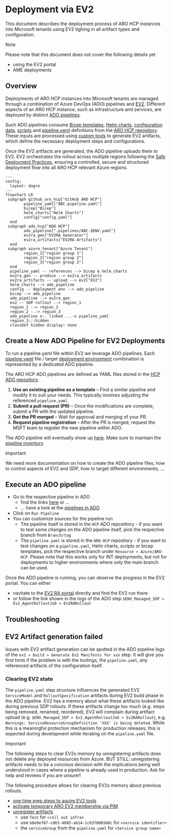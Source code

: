 # Deployment via EV2

This document describes the deployment process of ARO HCP instances into Microsoft tenants using EV2 tighing in all artifact types and configuration.

> [!NOTE]
> Please note that this document does not cover the following details yet
>
> * using the EV2 portal
> * AME deployments

## Overview

Deployments of ARO HCP instances into Microsoft tenants are managed through a combination of Azure DevOps (ADO) pipelines and [EV2](terminology.md#ev2). Different aspects of an ARO HCP instance, such as infrastructure and services, are deployed by distinct [ADO pipelines](pipelines.md).

Such ADO pipelines consume [Bicep templates](bicep.md), [Helm charts](service-deployment-concept.md#helm-chart), [configuration data](configuration.md), [scripts](pipeline-concept.md#shell-step) and [pipeline.yaml](pipeline-concept.md) definitions from the [ARO HCP repository](https://github.com/Azure/ARO-HCP). These inputs are processed using [custom tools](https://msazure.visualstudio.com/AzureRedHatOpenShift/_git/hcp?path=/ev2/main.go) to generate EV2 artifacts, which define the necessary deployment steps and configurations.

Once the EV2 artifacts are generated, the ADO pipeline uploads them to EV2. EV2 orchestrates the rollout across multiple regions following the [Safe Deployment Practices](terminology.md#safe-deployment-practices), ensuring a controlled, secure and structured deployment flow into all ARO HCP relevant Azure regions.

```mermaid
---
config:
  layout: dagre
---
flowchart LR
 subgraph github_aro_hcp["GitHub ARO HCP"]
        pipeline_yaml["ABC-pipeline.yaml"]
        bicep["Bicep"]
        helm_charts["Helm Charts"]
        config["config.yaml"]
  end
 subgraph ado_hcp["ADO HCP"]
        ado_pipeline[".pipelines/ABC.$ENV.yaml"]
        ev2ra_gen["EV2RA Generator"]
        ev2ra_artifacts["EV2RA Artifacts"]
  end
 subgraph azure_tenant["Azure Tenant"]
        region_1["region group 1"]
        region_2["region group 2"]
        region_3["region group 3"]
  end
  pipeline_yaml -- references --> bicep & helm_charts
  ev2ra_gen -- produce --> ev2ra_artifacts
  ev2ra_artifacts -- upload --> ev2["EV2"]
  helm_charts --> ado_pipeline
  config -- deployment env --> ado_pipeline
  bicep --> ado_pipeline
  ado_pipeline --> ev2ra_gen
  ev2 -- SDP rollout --> region_1
  region_1 --> region_2
  region_2 -.-> region_3
  ado_pipeline o-. linked ...-o pipeline_yaml
  region_3:::hidden
  classDef hidden display: none
```

## Create a New ADO Pipeline for EV2 Deployments

To run a pipeline.yaml file within EV2 we leverage ADO pipelines. Each [pipeline.yaml](pipeline-concept.md) file / target [deployment environment](environments.md#aro-hcp-environment-overview) combination is represented by a dedicated ADO pipeline.

The ARO HCP ADO pipelines are defined as YAML files stored in the [HCP ADO repository](https://msazure.visualstudio.com/AzureRedHatOpenShift/_git/hcp?path=/.pipelines).

1. **Use an existing pipeline as a template** – Find a similar pipeline and modify it to suit your needs. This typically involves adjusting the referenced `pipeline.yaml`.
2. **Submit a pull request (PR)** – Once the modifications are complete, submit a PR with the updated pipeline.
3. **Get the PR merged** – Wait for approval and merging of your PR.
4. **Request pipeline registration** – After the PR is merged, request the MSFT team to register the new pipeline within ADO.

The ADO pipeline will eventually show up [here](https://msazure.visualstudio.com/AzureRedHatOpenShift/_build?definitionScope=%5COneBranch%5Chcp). Make sure to maintain the [pipeline inventory](pipelines.md#pipeline-inventory).

> [!IMPORTANT]
> We need more documentation on how to create the ADO pipeline files, how to control aspects of EV2 and SDP, how to target different environments, ...

## Execute an ADO pipeline

* Go to the respective pipeline in ADO
  * find the links [here](pipelines.md#pipeline-inventory) or ...
  * ... have a look at the [pipelines in ADO](https://msazure.visualstudio.com/AzureRedHatOpenShift/_build?definitionScope=%5COneBranch%5Chcp)
* Click on `Run Pipeline`
* You can customize sources for the pipeline run
  * The pipeline itself is stored in the `HCP` ADO repostitory - if you want to test some changes on the ADO pipeline itself, pick the respective branch from `Branch/tag`
  * The `pipeline.yaml` is stored in the `ARO-HCP` repository - if you want to test changes on a `pipeline.yaml`, Helm charts, scripts or bicep templates, pick the respective branch under `Resource > Azure/ARO-HCP`. Please note that this works only for INT deployments, but not for deployments to higher environments where only the main branch can be used.

Once the ADO pipeline is running, you can observe the progress in the EV2 portal. You can either

* navitate to the [EV2 RA portal](https://ra.ev2portal.azure.net/) directly and find the EV2 run there
* or follow the link shown in the logs of the ADO step `$ENV_Managed_SDP > Ev2_AgentRolloutJob > Ev2RARollout`

## Troubleshooting

## EV2 Artifact generation failed

Issues with EV2 artifact generation can be spotted in the ADO pipeline logs of the `ev2 > build > Generate Ev2 Manifests for xxx` step. It will give you first hints if the problem is with the toolings, the `pipeline.yaml`, any referenced artifacts of the configuration itself.

### Clearing EV2 state

The `pipeline.yaml` step structure influences the generated EV2 `ServiceModel` and `RolloutSpecification` artifacts during EV2 build phase in the ADO pipeline. EV2 has a memory about what these artifacts looked like during previous SDP rollouts. If these artifacts change too much (e.g. steps being removed, renamed, reordered), EV2 will complain during artifact upload (e.g. `$ENV_Managed_SDP > Ev2_AgentRolloutJob > Ev2RARollout`), e.g. `Warnings: ServiceResourceGroupDefinition 'XXX' is being deleted`. While this is a meaningful protection mechanism for production releases, this is expected during development while iterating on the `pipeline.yaml` file.

> [!IMPORTANT]
> The following steps to clear EV2s memory by unregistering artifacts does not delete any deployed resources from Azure. BUT STILL: unregistering artifacts needs to be a concious decision with the implications being well understood in cases where a pipeline is already used in production. Ask for help and reviews if you are unsure!!

The following procedure allows for clearing EV2s memory about previous rollouts.

* [one time prep steps to aquire EV2 tools](https://ev2docs.azure.net/getting-started/tutorial/prepare.html?tabs=tabid-1%2Ctabid-3)
* [activate temporary ARO EV2 membership via PIM](https://msazure.visualstudio.com/AzureRedHatOpenShift/_wiki/wikis/AzureRedHatOpenShift.wiki/702853/Admin-Group)
* [unregister artifacts](https://msazure.visualstudio.com/AzureRedHatOpenShift/_wiki/wikis/AzureRedHatOpenShift.wiki/687243/Create-new-Service-with-Ev2-RA-and-using-Ev2-commands?anchor=unregister-artifact)
  * use `Test` for `<roll out infra>`
  * use `b8e9ef87-cd63-4085-ab14-1c637806568c` for `<service identifier>`
  * the `serviceGroup` from the `pipeline.yaml` for `<Service group name>`

